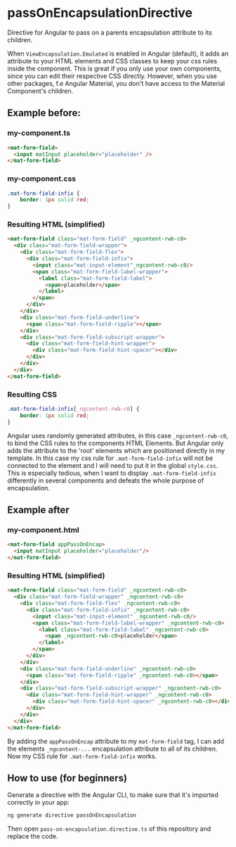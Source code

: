 # passOnEncapsulationDirective
Directive for Angular to pass on a parents encapsulation attribute to its children.

When `ViewEncapsulation.Emulated` is enabled in Angular (default), it adds an attribute to your HTML elements and CSS classes to keep your css rules inside the component. This is great if you only use your own components, since you can edit their respective CSS directly. However, when you use other packages, f.e Angular Material, you don't have access to the Material Component's children.

## Example before:

### my-component.ts

```html
<mat-form-field>
  <input matInput placeholder="placeholder" />
</mat-form-field>
```

### my-component.css
```css
.mat-form-field-infix {
    border: 1px solid red;
}
```

### Resulting HTML (simplified)
```html
<mat-form-field class="mat-form-field" _ngcontent-rwb-c0>
  <div class="mat-form-field-wrapper">
    <div class="mat-form-field-flex">
      <div class="mat-form-field-infix">
        <input class="mat-input-element"_ngcontent-rwb-c0/>
        <span class="mat-form-field-label-wrapper">
          <label class="mat-form-field-label">
            <span>placeholder</span>
          </label>
        </span>
      </div>
    </div>
    <div class="mat-form-field-underline">
      <span class="mat-form-field-ripple"></span>
    </div>
    <div class="mat-form-field-subscript-wrapper">
      <div class="mat-form-field-hint-wrapper">
        <div class="mat-form-field-hint-spacer"></div>
      </div>
    </div>
  </div>
</mat-form-field>
```
### Resulting CSS

```css
.mat-form-field-infix[_ngcontent-rwb-c0] {
    border: 1px solid red;
}
```
Angular uses randomly generated attributes, in this case `_ngcontent-rwb-c0`, to bind the CSS rules to the components HTML Elements. But Angular only adds the attribute to the 'root' elements which are positioned directly in my template. In this case my css rule for `.mat-form-field-infix` will not be connected to the element and I will need to put it in the global `style.css`. This is especially tedious, when I want to display `.mat-form-field-infix` differently in several components and defeats the whole purpose of encapsulation.

## Example after

### my-component.html
```html
<mat-form-field appPassOnEncap>
  <input matInput placeholder="placeholder"/>
</mat-form-field>
```

### Resulting HTML (simplified)
```html
<mat-form-field class="mat-form-field" _ngcontent-rwb-c0>
  <div class="mat-form-field-wrapper" _ngcontent-rwb-c0>
    <div class="mat-form-field-flex" _ngcontent-rwb-c0>
      <div class="mat-form-field-infix" _ngcontent-rwb-c0>
        <input class="mat-input-element" _ngcontent-rwb-c0/>
        <span class="mat-form-field-label-wrapper" _ngcontent-rwb-c0>
          <label class="mat-form-field-label" _ngcontent-rwb-c0>
            <span _ngcontent-rwb-c0>placeholder</span>
          </label>
        </span>
      </div>
    </div>
    <div class="mat-form-field-underline" _ngcontent-rwb-c0>
      <span class="mat-form-field-ripple" _ngcontent-rwb-c0></span>
    </div>
    <div class="mat-form-field-subscript-wrapper" _ngcontent-rwb-c0>
      <div class="mat-form-field-hint-wrapper" _ngcontent-rwb-c0>
        <div class="mat-form-field-hint-spacer" _ngcontent-rwb-c0></div>
      </div>
    </div>
  </div>
</mat-form-field>
```
By adding the `appPassOnEncap` attribute to my `mat-form-field` tag, I can add the elements `_ngcontent-...` encapsulation attribute to all of its children. Now my CSS rule for `.mat-form-field-infix` works.

## How to use (for beginners)
Generate a directive with the Angular CLI, to make sure that it's imported correctly in your app:
```bash
ng generate directive passOnEncapsulation
```

Then open `pass-on-encapsulation.directive.ts` of this repository and replace the code.